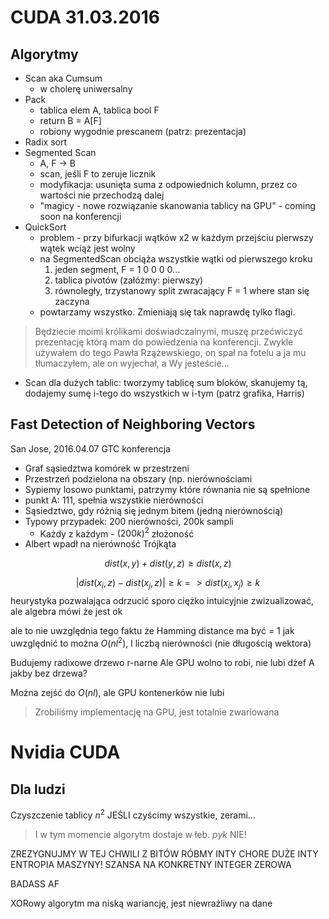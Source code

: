 # CUDA 31.03.2016

## Algorytmy
* Scan aka Cumsum
  * w cholerę uniwersalny
* Pack
  * tablica elem A, tablica bool F
  * return B = A[F]
  * robiony wygodnie prescanem (patrz: prezentacja)
* Radix sort
* Segmented Scan
  * A, F -> B
  * scan, jeśli F to zeruje licznik
  * modyfikacja: usunięta suma z odpowiednich kolumn, przez co wartości nie przechodzą dalej
  * "magicy - nowe rozwiązanie skanowania tablicy na GPU" - coming soon na konferencji
* QuickSort
  * problem - przy bifurkacji wątków x2 w każdym przejściu pierwszy wątek wciąż jest wolny
  * na SegmentedScan obciąża wszystkie wątki od pierwszego kroku
    1. jeden segment, F = 1 0 0 0 0...
    2. tablica pivotów (załóżmy: pierwszy)
    3. równoległy, trzystanowy split zwracający F = 1 where stan się zaczyna
  * powtarzamy wszystko. Zmieniają się tak naprawdę tylko flagi.

> Będziecie moimi królikami doświadczalnymi, muszę przećwiczyć prezentację którą mam do powiedzenia na konferencji. Zwykle używałem do tego Pawła Rzążewskiego, on spał na fotelu a ja mu tłumaczyłem, ale on wyjechał, a Wy jesteście...

* Scan dla dużych tablic: tworzymy tablicę sum bloków, skanujemy tą, dodajemy sumę i-tego do wszystkich w i-tym (patrz grafika, Harris)


## Fast Detection of Neighboring Vectors
San Jose, 2016.04.07
GTC konferencja

* Graf sąsiedztwa komórek w przestrzeni
* Przestrzeń podzielona na obszary (np. nierównościami
* Sypiemy losowo punktami, patrzymy które równania nie są spełnione
* punkt A: 111, spełnia wszystkie nierówności
* Sąsiedztwo, gdy różnią się jednym bitem (jedną nierównością)
* Typowy przypadek: 200 nierówności, 200k sampli
  * Każdy z każdym - $(200k)^2$ złożoność
* Albert wpadł na nierówność Trójkąta

$$ dist(x,y) + dist(y,z) \ge dist(x,z) $$

$$ |dist(x_i, z) - dist(x_j, z)| \ge k => dist(x_i, x_j)\ge k$$
heurystyka pozwalająca odrzucić sporo
ciężko intuicyjnie zwizualizować, ale algebra mówi że jest ok

ale to nie uwzględnia tego faktu że Hamming distance ma być = 1
jak uwzględnić to można $O(nl^2)$, l liczbą nierówności (nie długością wektora)

Budujemy radixowe drzewo r-narne
Ale GPU wolno to robi, nie lubi dżef
A jakby bez drzewa?

Można zejść do $O(nl)$, ale GPU kontenerków nie lubi

> Zrobiliśmy implementację na GPU, jest totalnie zwariowana


# Nvidia CUDA
## Dla ludzi

Czyszczenie tablicy $n^2$ JEŚLI czyścimy wszystkie, zerami...
> I w tym momencie algorytm dostaje w łeb. *pyk* NIE!

ZREZYGNUJMY W TEJ CHWILI Z BITÓW
RÓBMY INTY
CHORE DUŻE INTY
ENTROPIA MASZYNY! SZANSA NA KONKRETNY INTEGER ZEROWA

BADASS AF

XORowy algorytm ma niską wariancję, jest niewrażliwy na dane
